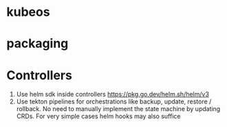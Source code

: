 # kubeos

# packaging

# Controllers
1. Use helm sdk inside controllers https://pkg.go.dev/helm.sh/helm/v3
2. Use tekton pipelines for orchestrations like backup, update, restore / rollback. No need to manually implement the state machine by updating CRDs. For very simple cases helm hooks may also suffice


